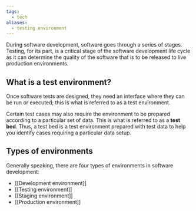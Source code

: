 ```yaml
---
tags:
  - tech
aliases:
  - testing environment
---
```

During software development, software goes through a series of stages. 
Testing, for its part, is a critical stage of the software development life cycle as it can determine the quality of the software that is to be released to live production environments.
## What is a test environment?
Once software tests are designed, they need an interface where they can be run or executed; this is what is referred to as a test environment.

Certain test cases may also require the environment to be prepared according to a particular set of data. 
This is what is referred to as a **test bed**. 
Thus, a test bed is a test environment prepared with test data to help you identify cases requiring a particular data setup.

## Types of environments
Generally speaking, there are four types of environments in software development:
- [[Development environment]]
- [[Testing environment]]
- [[Staging environment]]
- [[Production environment]]